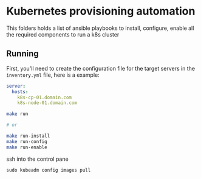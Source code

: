 # Kubernetes provisioning automation

This folders holds a list of ansible playbooks to install, configure, enable all the required components
to run a k8s cluster

## Running

First, you'll need to create the configuration file for the target servers in the `inventory.yml` file, here is a example:

```yaml
server:
  hosts:
    k8s-cp-01.domain.com
    k8s-node-01.domain.com
```

```bash
make run

# or

make run-install
make run-config
make run-enable
```


ssh into the control pane

```
sudo kubeadm config images pull
```
